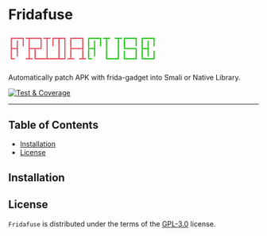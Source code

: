 # Fridafuse

[<img src="https://github.com/eriestrisnadi/fridafuse/blob/main/ext/logo.svg?raw=true" width="300"/>](https://github.com/eriestrisnadi/fridafuse)

Automatically patch APK with frida-gadget into Smali or Native Library.

[![Test & Coverage](https://github.com/eriestrisnadi/fridafuse/actions/workflows/test-and-coverage.yml/badge.svg)](https://github.com/eriestrisnadi/fridafuse/actions/workflows/test-and-coverage.yml)

-----

## Table of Contents

- [Installation](#installation)
- [License](#license)

## Installation


## License

`Fridafuse` is distributed under the terms of the [GPL-3.0](https://github.com/eriestrisnadi/fridafuse/blob/main/LICENSE) license.
